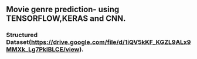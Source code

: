 ## Movie genre prediction- using TENSORFLOW,KERAS and CNN.

### Structured Dataset(https://drive.google.com/file/d/1iQV5kKF_KGZL9ALx9MMXk_Lg7PklBLCE/view).
